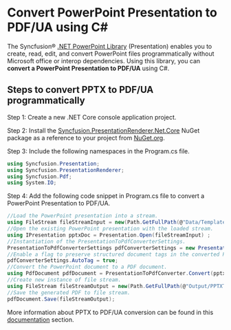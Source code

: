 # Convert PowerPoint Presentation to PDF/UA using C#

The Syncfusion&reg; [.NET PowerPoint Library](https://www.syncfusion.com/document-processing/powerpoint-framework/net/powerpoint-library) (Presentation) enables you to create, read, edit, and convert PowerPoint files programmatically without Microsoft office or interop dependencies. Using this library, you can **convert a PowerPoint Presentation to PDF/UA** using C#.

## Steps to convert PPTX to PDF/UA programmatically

Step 1: Create a new .NET Core console application project.

Step 2: Install the [Syncfusion.PresentationRenderer.Net.Core](https://www.nuget.org/packages/Syncfusion.PresentationRenderer.Net.Core) NuGet package as a reference to your project from [NuGet.org](https://www.nuget.org/).

Step 3: Include the following namespaces in the Program.cs file.

```csharp
using Syncfusion.Presentation;
using Syncfusion.PresentationRenderer;
using Syncfusion.Pdf;
using System.IO;
```

Step 4: Add the following code snippet in Program.cs file to convert a PowerPoint Presentation to PDF/UA.

```csharp
//Load the PowerPoint presentation into a stream.
using FileStream fileStreamInput = new(Path.GetFullPath(@"Data/Template.pptx"), FileMode.Open, FileAccess.Read, FileShare.ReadWrite);
//Open the existing PowerPoint presentation with the loaded stream.
using IPresentation pptxDoc = Presentation.Open(fileStreamInput) ;
//Instantiation of the PresentationToPdfConverterSettings.
PresentationToPdfConverterSettings pdfConverterSettings = new PresentationToPdfConverterSettings();
//Enable a flag to preserve structured document tags in the converted PDF document.               
pdfConverterSettings.AutoTag = true;
//Convert the PowerPoint document to a PDF document.
using PdfDocument pdfDocument = PresentationToPdfConverter.Convert(pptxDoc, pdfConverterSettings);
//Create new instance of file stream.
using FileStream fileStreamOutput = new(Path.GetFullPath(@"Output/PPTXToPDF.pdf"), FileMode.Create);
//Save the generated PDF to file stream.
pdfDocument.Save(fileStreamOutput);
```

More information about PPTX to PDF/UA conversion can be found in this [documentation](https://help.syncfusion.com/document-processing/powerpoint/conversions/powerpoint-to-pdf/net/presentation-to-pdf#accessible-pdf-document) section.